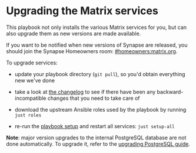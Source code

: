 # Upgrading the Matrix services

This playbook not only installs the various Matrix services for you, but can also upgrade them as new versions are made available.

If you want to be notified when new versions of Synapse are released, you should join the Synapse Homeowners room: [#homeowners:matrix.org](https://matrix.to/#/#homeowners:matrix.org).

To upgrade services:

- update your playbook directory (`git pull`), so you'd obtain everything new we've done

- take a look at [the changelog](../CHANGELOG.md) to see if there have been any backward-incompatible changes that you need to take care of

- download the upstream Ansible roles used by the playbook by running `just roles`

- re-run the [playbook setup](installing.md) and restart all services: `just setup-all`

**Note**: major version upgrades to the internal PostgreSQL database are not done automatically. To upgrade it, refer to the [upgrading PostgreSQL guide](maintenance-postgres.md#upgrading-postgresql).
